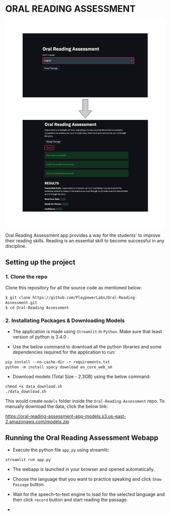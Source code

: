 #   ORAL READING ASSESSMENT

![image](https://raw.githubusercontent.com/Playpowerlabs/Oral-Reading-Assessment/master/.github/images/img_1.png)

Oral Reading Assessment app provides a way for the students' to improve their reading skills. Reading is an essential skill to become successful in any discipline.  

## Setting up the project

### 1. Clone the repo

Clone this repository for all the source code as mentioned below: 

```console
$ git clone https://github.com/PlaypowerLabs/Oral-Reading-Assessment.git
$ cd Oral-Reading Assessment
```

### 2. Installating Packages & Downloading Models

- The application is made using `Streamlit` in `Python`. Make sure that least version of python is 3.4.0 .

- Use the below command to download all the python libraries and some dependencies required for the application to run:

```console
pip install --no-cache-dir -r requirements.txt
python -m install spacy download en_core_web_sm
```

- Download models (Total Size - 2.3GB) using the below command:

```console
chmod +x data_download.sh
./data_download.sh
```

This would create `models` folder inside the `Oral-Reading-Assessment` repo. To manually download the data, click the below link:

https://oral-reading-assessment-app-models.s3.us-east-2.amazonaws.com/models.zip

## Running the Oral Reading Assessment Webapp

- Execute the python file `app.py` using streamlit:

```console
streamlit run app.py
```

- The webapp is launched in your browser and opened automatically.

- Choose the language that you want to practice speaking and click `Show Passage` button.

- Wait for the speech-to-text engine to load for the selected language and then click `record` button and start reading the passage.

- 



